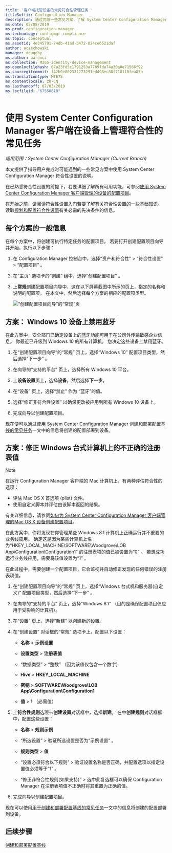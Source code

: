 ```yaml
---
title: '客户端托管设备的常见符合性管理任务 '
titleSuffix: Configuration Manager
description: 通过完成一些常见方案，了解 System Center Configuration Manager 符合性设置。
ms.date: 05/08/2019
ms.prod: configuration-manager
ms.technology: configmgr-compliance
ms.topic: conceptual
ms.assetid: 4e345791-74db-41ad-b472-024ce6521daf
author: aczechowski
manager: dougeby
ms.author: aaroncz
ms.collection: M365-identity-device-management
ms.openlocfilehash: 67a23fd5c1791253a7789fda74a30a0e71566f92
ms.sourcegitcommit: f42b9e802331273291ed498ec88f710110fea85a
ms.translationtype: MTE75
ms.contentlocale: zh-CN
ms.lasthandoff: 07/03/2019
ms.locfileid: "67550818"
---
```

# <a name="common-tasks-for-managing-compliance-on-devices-with-the-system-center-configuration-manager-client"></a>使用 System Center Configuration Manager 客户端在设备上管理符合性的常见任务

*适用范围：System Center Configuration Manager (Current Branch)*

本文提供了指导用户完成时可能遇到的一些常见方案中使用 System Center Configuration Manager 符合性设置的说明。  

 在已熟悉符合性设置的前提下，若要详细了解所有可用功能，可参阅[使用 System Center Configuration Manager 客户端管理的设备的配置项目](../../compliance/deploy-use/create-configuration-items.md)。  

 在开始之前，请阅读[符合性设置入门](../../compliance/get-started/get-started-with-compliance-settings.md)若要了解有关符合性设置的一些基础知识。 读取[规划和配置符合性设置](../../compliance/plan-design/plan-for-and-configure-compliance-settings.md)有关必需的先决条件的信息。  

## <a name="general-information-for-each-scenario"></a>每个方案的一般信息  
 在每个方案中，将创建可执行特定任务的配置项目。 若要打开创建配置项目向导并开始，执行以下步骤：  

1.  在 Configuration Manager 控制台中，选择“资产和符合性”   > “符合性设置”   > “配置项目”  。  

1.  在“主页”  选项卡的“创建”  组中，选择“创建配置项目”  。  

1.  上**常规**创建配置项目向导中，这在以下屏幕截图中所示的页上，指定的名称和说明的配置项。 在本文中，然后选择每个方案的相应的配置项类型。  

     ![“创建配置项目向导”的“常规”页](/sccm/mdm/deploy-use/media/Compliance-Settings-Wizard---1.png)  

## <a name="scenario-disable-bluetooth-on-windows-10-devices"></a>方案： Windows 10 设备上禁用蓝牙

 在此方案中，安全部门已确定设备上的蓝牙功能可用于在公司外传输敏感企业信息。 你最近已升级到 Windows 10 的所有计算机。 您决定这些设备上禁用蓝牙。  

1. 在“创建配置项目向导”的“常规”  页上，选择“Windows 10”  配置项目类型，然后选择“下一步”  。  

2. 在向导的“支持的平台”  页上，选择所有 Windows 10 平台。  

3. 上**设备设置**页上，选择**设备**，然后选择**下一步**。  

4. 在“设备”  页上，选择“禁止”  作为  “蓝牙”的值。  

5. 选择“修正非符合性设置”  以确保更改被应用到所有 Windows 10 设备上。  

6. 完成向导以创建配置项目。  

 现在便可以通过[使用 System Center Configuration Manager 创建和部署配置基线的常见任务](../../compliance/plan-design/common-tasks-for-creating-and-deploying-configuration-baselines.md)一文中的信息将创建的配置部署到设备。  

## <a name="scenario-remediate-an-incorrect-registry-value-on-windows-desktop-computers"></a>方案：修正 Windows 台式计算机上的不正确的注册表值

> [!NOTE] 
> 在运行 Configuration Manager 客户端的 Mac 计算机上，有两种评估符合性的选项：  
> - 评估 Mac OS X 首选项 (plist) 文件。
> - 使用自定义脚本并评估由该脚本返回的结果。  
>
>有关详细信息，请参阅[如何为 System Center Configuration Manager 客户端管理的Mac OS X 设备创建配置项目](../../compliance/deploy-use/create-configuration-items-for-mac-os-x-devices-managed-with-the-client.md)。  

 在此方案中，你将发现在你管理某些 Windows 8.1 计算机上正确运行并不重要的业务线应用。 确定这是因为某些计算机上名为“HKEY_LOCAL_MACHINE\SOFTWARE\Woodgrove\LOB App\Configuration\Configuration1”  的注册表项的值已被设置为“0”  。 若想成功运行业务线应用，需要将该值设置为“1”  。  

 在此过程中，需要创建一个配置项目，它会监视并自动修正发现的任何错误的注册表项值。  

1. 在“创建配置项目向导”的“常规”  页上，选择“Windows 台式机和服务器(自定义)”  配置项目类型，然后选择“下一步”  。  

2. 在向导的“支持的平台”  页上，选择“Windows 8.1”  （目的是确保配置项目仅应用于受影响的计算机）。  

3. 在“设置”  页上，选择“新建”  以创建新的设置。  

4. 在“创建设置”  对话框的“常规”  选项卡上，配置以下设置：  

   -   **名称** > **示例设置**  

   -   **设置类型** > **注册表值**  

   -   “数据类型”   > “整数”  （因为该值仅包含一个数字）  

   -   **Hive** > **HKEY_LOCAL_MACHINE**  

   -   **密钥** > **SOFTWARE\Woodgrove\LOB App\Configuration\Configuration1**  

   -   **值** > **1** （必需值）  

5. 上**符合性规则**选项卡**创建设置**对话框中，选择**新建**。 在中**创建规则**对话框框中，配置这些设置：  

   -   **名称** > **规则示例**  

   -   “所选设置”  > 验证所选设置是否为“示例设置”  。

   -   **规则类型** > **值**  

   -   “设置必须符合以下规则”  > 验证设置名称是否正确，并配置选项以指定设置值必须等于“1”  。  

   -   “修正非符合性规则(如果支持)”  > 选中此复选框可以确保 Configuration Manager 在注册表项值不正确时将其重置为正确的值。  

6. 完成向导以创建配置项目。  

 现在可以使用[用于创建和部署配置基线的常见任务](../../compliance/plan-design/common-tasks-for-creating-and-deploying-configuration-baselines.md)一文中的信息将创建的配置部署到设备。  

## <a name="next-steps"></a>后续步骤

[创建和部署配置基线](/sccm/compliance/plan-design/common-tasks-for-creating-and-deploying-configuration-baselines)
